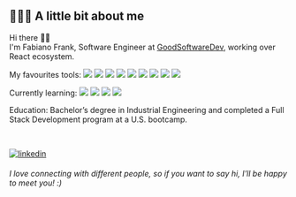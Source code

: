 ## 👨🏻‍💻 A little bit about me

Hi there 👋🏻  
I'm Fabiano Frank, Software Engineer at [GoodSoftwareDev](https://goodsoftwaredev.com/), working over React ecosystem.

My favourites tools: <img src="https://img.shields.io/badge/React-20232A?style=for-the-badge&logo=react&logoColor=61DAFB"/> <img src="https://img.shields.io/badge/Redux-593D88?style=for-the-badge&logo=redux&logoColor=white"/> <img src="https://img.shields.io/badge/Tailwind_CSS-38B2AC?style=for-the-badge&logo=tailwind-css&logoColor=white"/> <img src="https://img.shields.io/badge/shadcn%2Fui-000000?style=for-the-badge&logo=shadcnui&logoColor=white"/> <img src="https://img.shields.io/badge/Ruby-CC342D?style=for-the-badge&logo=ruby&logoColor=white"/> <img src="https://img.shields.io/badge/Ruby_on_Rails-CC0000?style=for-the-badge&logo=ruby-on-rails&logoColor=white"/> <img src="https://img.shields.io/badge/Cypress-17202C?style=for-the-badge&logo=cypress&logoColor=white"/> <img src="https://img.shields.io/badge/Jest-C21325?style=for-the-badge&logo=jest&logoColor=white"/> <img src="https://img.shields.io/badge/JWT-000000?style=for-the-badge&logo=JSON%20web%20tokens&logoColor=white"/>

Currently learning: <img src="https://img.shields.io/badge/TypeScript-007ACC?style=for-the-badge&logo=typescript&logoColor=white"/> <img src="https://img.shields.io/badge/remix-000000?style=for-the-badge&logo=remix&logoColor=white"/> <img src="https://img.shields.io/badge/React_Router-CA4245?style=for-the-badge&logo=react-router&logoColor=white"/> <img src="https://img.shields.io/badge/Node%20js-339933?style=for-the-badge&logo=nodedotjs&logoColor=white"/> 

Education: Bachelor’s degree in Industrial Engineering and completed a Full Stack Development program at a U.S. bootcamp.

<br/>
<p>
   <a href="https://www.linkedin.com/in/fabianofrank/" target="_blank">
      <img src=https://img.shields.io/badge/linkedin-%231E77B5.svg?&style=for-the-badge&logo=linkedin&logoColor=white alt=linkedin style="margin-bottom: 5px;" />
   </a> 
</p>
<em>I love connecting with different people, so if you want to say hi, I'll be happy to meet you! :)</em>
